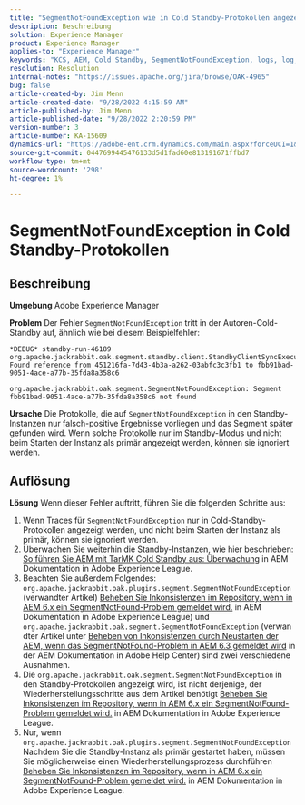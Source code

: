 ```yaml
---
title: "SegmentNotFoundException wie in Cold Standby-Protokollen angezeigt"
description: Beschreibung
solution: Experience Manager
product: Experience Manager
applies-to: "Experience Manager"
keywords: "KCS, AEM, Cold Standby, SegmentNotFoundException, logs, log, Adobe Experience Manager"
resolution: Resolution
internal-notes: "https://issues.apache.org/jira/browse/OAK-4965"
bug: false
article-created-by: Jim Menn
article-created-date: "9/28/2022 4:15:59 AM"
article-published-by: Jim Menn
article-published-date: "9/28/2022 2:20:59 PM"
version-number: 3
article-number: KA-15609
dynamics-url: "https://adobe-ent.crm.dynamics.com/main.aspx?forceUCI=1&pagetype=entityrecord&etn=knowledgearticle&id=5941513c-e43e-ed11-9db1-0022480866ad"
source-git-commit: 0447699445476133d5d1fad60e813191671ffbd7
workflow-type: tm+mt
source-wordcount: '298'
ht-degree: 1%

---
```


# SegmentNotFoundException in Cold Standby-Protokollen

## Beschreibung


<b>Umgebung</b>
Adobe Experience Manager

<b>Problem</b>
Der Fehler `SegmentNotFoundException` tritt in der Autoren-Cold-Standby auf, ähnlich wie bei diesem Beispielfehler:


```
*DEBUG* standby-run-46189 org.apache.jackrabbit.oak.segment.standby.client.StandbyClientSyncExecution Found reference from 451216fa-7d43-4b3a-a262-03abfc3c3fb1 to fbb91bad-9051-4ace-a77b-35fda8a358c6

org.apache.jackrabbit.oak.segment.SegmentNotFoundException: Segment fbb91bad-9051-4ace-a77b-35fda8a358c6 not found
```


<b>Ursache</b>
Die Protokolle, die auf `SegmentNotFoundException` in den Standby-Instanzen nur falsch-positive Ergebnisse vorliegen und das Segment später gefunden wird.
Wenn solche Protokolle nur im Standby-Modus und nicht beim Starten der Instanz als primär angezeigt werden, können sie ignoriert werden.




## Auflösung


<b>Lösung</b>
Wenn dieser Fehler auftritt, führen Sie die folgenden Schritte aus:

1. Wenn Traces für `SegmentNotFoundException` nur in Cold-Standby-Protokollen angezeigt werden, und nicht beim Starten der Instanz als primär, können sie ignoriert werden.
2. Überwachen Sie weiterhin die Standby-Instanzen, wie hier beschrieben: [So führen Sie AEM mit TarMK Cold Standby aus: Überwachung](https://docs.adobe.com/content/help/en/experience-manager-65/deploying/deploying/tarmk-cold-standby.html#monitoring) in AEM Dokumentation in Adobe Experience League.
3. Beachten Sie außerdem Folgendes: `org.apache.jackrabbit.oak.plugins.segment.SegmentNotFoundException` (verwandter Artikel) [Beheben Sie Inkonsistenzen im Repository, wenn in AEM 6.x ein SegmentNotFound-Problem gemeldet wird.](https://helpx.adobe.com/experience-manager/kb/fix-inconsistencies-in-the-repository-when-segmentnotfound-issue.html) in AEM Dokumentation in Adobe Experience League) und `org.apache.jackrabbit.oak.segment.SegmentNotFoundException` (verwandter Artikel unter [Beheben von Inkonsistenzen durch Neustarten der AEM, wenn das SegmentNotFound-Problem in AEM 6.3 gemeldet wird](https://helpx.adobe.com/au/experience-manager/kb/fix-inconsistencies-by-restarting-AEM-when-segmentNotFound-issue-is-reported-in-AEM.html) in der AEM Dokumentation in Adobe Help Center) sind zwei verschiedene Ausnahmen.
4. Die `org.apache.jackrabbit.oak.segment.SegmentNotFoundException` in den Standby-Protokollen angezeigt wird, ist nicht derjenige, der Wiederherstellungsschritte aus dem Artikel benötigt [Beheben Sie Inkonsistenzen im Repository, wenn in AEM 6.x ein SegmentNotFound-Problem gemeldet wird.](https://helpx.adobe.com/experience-manager/kb/fix-inconsistencies-in-the-repository-when-segmentnotfound-issue.html) in AEM Dokumentation in Adobe Experience League.
5. Nur, wenn `org.apache.jackrabbit.oak.plugins.segment.SegmentNotFoundException` Nachdem Sie die Standby-Instanz als primär gestartet haben, müssen Sie möglicherweise einen Wiederherstellungsprozess durchführen [Beheben Sie Inkonsistenzen im Repository, wenn in AEM 6.x ein SegmentNotFound-Problem gemeldet wird.](https://helpx.adobe.com/experience-manager/kb/fix-inconsistencies-in-the-repository-when-segmentnotfound-issue.html) in AEM Dokumentation in Adobe Experience League.

